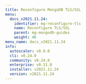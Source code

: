 ```yaml
---
title: Reconfigure MongoDB TLS/SSL
menu:
  docs_v2021.11.24:
    identifier: mg-reconfigure-tls
    name: Reconfigure TLS/SSL
    parent: mg-mongodb-guides
    weight: 46
menu_name: docs_v2021.11.24
info:
  autoscaler: v0.9.0
  cli: v0.24.0
  community: v0.24.0
  enterprise: v0.11.0
  installer: v2021.11.24
  version: v2021.11.24
---
```



